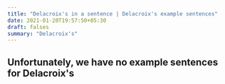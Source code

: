 ```yaml
---
title: "Delacroix's in a sentence | Delacroix's example sentences"
date: 2021-01-20T19:57:50+05:30
draft: falses
summary: "Delacroix's"
---
```

## Unfortunately, we have no example sentences for Delacroix's                 
